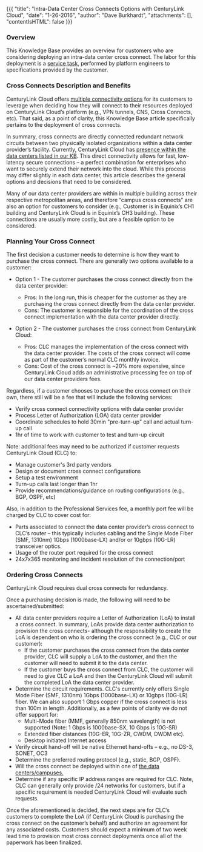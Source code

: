 {{{
  "title": "Intra-Data Center Cross Connects Options with CenturyLink Cloud",
  "date": "1-26-2016",
  "author": "Dave Burkhardt",
  "attachments": [],
  "contentIsHTML": false
}}}

### Overview
This Knowledge Base provides an overview for customers who are considering deploying an intra-data center cross connect. The labor for this deployment is a [service task](//www.ctl.io/service-tasks/), performed by platform engineers to specifications provided by the customer.

### Cross Connects Description and Benefits
CenturyLink Cloud offers [multiple connectivity options](../Network/network-access-options-for-connecting-to-centurylink-clouds-platform.md) for its customers to leverage when deciding how they will connect to their resources deployed on CenturyLink Cloud’s platform (e.g., VPN tunnels, CNS, Cross Connects, etc). That said, as a point of clarity, this Knowledge Base article specifically pertains to the deployment of cross connects.

In summary, cross connects are directly connected redundant network circuits between two physically isolated organizations within a data center provider’s facility. Currently, CenturyLink Cloud has [presence within the data centers listed in our KB](../General/centurylink-cloud-data-center-locations.md). This direct connectivity allows for fast, low-latency secure connections – a perfect combination for enterprises who want to securely extend their network into the cloud. While this process may differ slightly in each data center, this article describes the general options and decisions that need to be considered.

Many of our data center providers are within in multiple building across their respective metropolitan areas, and therefore “campus cross connects” are also an option for customers to consider (e.g., Customer is in Equinix’s CH1 building and CenturyLink Cloud is in Equinix’s CH3 building). These connections are usually more costly, but are a feasible option to be considered.

### Planning Your Cross Connect
The first decision a customer needs to determine is how they want to purchase the cross connect. There are generally two options available to a customer:
  * Option 1 - The customer purchases the cross connect directly from the data center provider:
    * Pros: In the long run, this is cheaper for the customer as they are purchasing the cross connect directly from the data center provider.
    * Cons: The customer is responsible for the coordination of the cross connect implementation with the data center provider directly.</p>

  * Option 2 - The customer purchases the cross connect from CenturyLink Cloud:
    * Pros: CLC manages the implementation of the cross connect with the data center provider. The costs of the cross connect will come as part of the customer’s normal CLC monthly invoice.
    * Cons: Cost of the cross connect is ~20% more expensive, since CenturyLink Cloud adds an administrative processing fee on top of our data center providers fees.

Regardless, if a customer chooses to purchase the cross connect on their own, there still will be a fee that will include the following services:
  * Verify cross connect connectivity options with data center provider
  * Process Letter of Authorization (LOA) data center provider
  * Coordinate schedules to hold 30min "pre-turn-up" call and actual turn-up call
  * 1hr of time to work with customer to test and turn-up circuit

Note: additional fees may need to be authorized if customer requests CenturyLink Cloud (CLC) to:
  * Manage customer's 3rd party vendors
  * Design or document cross connect configurations
  * Setup a test environment
  * Turn-up calls last longer than 1hr
  * Provide recommendations/guidance on routing configurations (e.g., BGP, OSPF, etc)

Also, in addition to the Professional Services fee, a monthly port fee will be charged by CLC to cover cost for:
  * Parts associated to connect the data center provider’s cross connect to CLC’s router – this typically includes cabling and the Single Mode Fiber (SMF, 1310nm) 1Gbps (1000base-LX) and/or or 10gbps (10G-LR) transceiver optics.
  * Usage of the router port required for the cross connect
  * 24x7x365 monitoring and incident resolution of the connection/port

### Ordering Cross Connects
CenturyLink Cloud requires dual cross connects for redundancy.

Once a purchasing decision is made, the following will need to be ascertained/submitted:
  * All data center providers require a Letter of Authorization (LoA) to install a cross connect. In summary, LoAs provide data center authorization to provision the cross connects- although the responsibility to create the LoA is dependent on who is ordering the cross connect (e.g., CLC or our customer):
    * If the customer purchases the cross connect from the data center provider, CLC will supply a LoA to the customer, and then the customer will need to submit it to the data center.
    * If the customer buys the cross connect from CLC, the customer will need to give CLC a LoA and then the CenturyLink Cloud will submit the completed
  LoA the data center provider.
  * Determine the circuit requirements. CLC's currently only offers Single Mode Fiber (SMF, 1310nm) 1Gbps (1000base-LX) or 10gbps (10G-LR) fiber. We can also support 1 Gbps copper if the cross connect is less than 100m in length. Additionally, as a few points of clarity we do not offer support for:
    * Multi-Mode fiber (MMF, generally 850nm wavelength) is not supported (Note: 1 Gbps is 1000base-SX, 10 Gbps is 10G-SR)
    * Extended fiber distances (10G-ER, 10G-ZR, CWDM, DWDM etc).
    * Desktop initiated Internet access
  * Verify circuit hand-off will be native Ethernet hand-offs – e.g., no DS-3, SONET, OC3
  * Determine the preferred routing protocol (e.g., static, BGP, OSPF).
  * Will the cross connect be deployed within one of [the data centers/campuses.](../General/centurylink-cloud-data-center-locations.md)
  * Determine if any specific IP address ranges are required for CLC. Note, CLC can generally only provide /24 networks for customers, but if a specific requirement is needed CenturyLink Cloud will evaluate such requests.

Once the aforementioned is decided, the next steps are for CLC’s customers to complete the LoA (if CenturyLink Cloud is purchasing the cross connect on the customer’s behalf) and authorize an agreement for any associated costs. Customers should expect a minimum of two week lead time to provision most cross connect deployments once all of the paperwork has been finalized.
